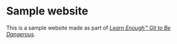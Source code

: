 # Sample website

This is a sample website made as part of [*Learn Enough™ Git to Be
Dangerous*](http://learnenough.com/git-tutorial).
